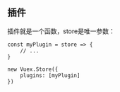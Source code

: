 ## 插件  
插件就是一个函数，store是唯一参数：  

	const myPlugin = store => {
		// ...
	}

	new Vuex.Store({
		plugins: [myPlugin]
	})

